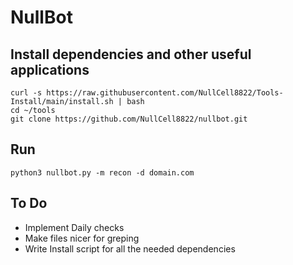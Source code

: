 # NullBot

## Install dependencies and other useful applications

```shell
curl -s https://raw.githubusercontent.com/NullCell8822/Tools-Install/main/install.sh | bash
cd ~/tools
git clone https://github.com/NullCell8822/nullbot.git
```

## Run
```shell
python3 nullbot.py -m recon -d domain.com
```

## To Do

- Implement Daily checks
- Make files nicer for greping
- Write Install script for all the needed dependencies
